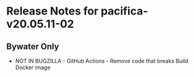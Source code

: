 
# Release Notes for pacifica-v20.05.11-02

## Bywater Only

- NOT IN BUGZILLA - GitHub Actions - Remove code that breaks Build Docker image


